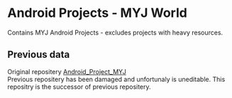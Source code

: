 <h1>Android Projects - MYJ World</h1>
<p>Contains MYJ Android Projects - excludes projects with heavy resources.</p>

<h2>Previous data</h2>
<p> Original repositery <a href="https://github.com/y1234567890-eng/Android_Project_MYJ">Android_Project_MYJ</a> <br>
Previous repositery has been damaged and unfortunaly is uneditable. This repositry is the successor of previous repositery.</p>

